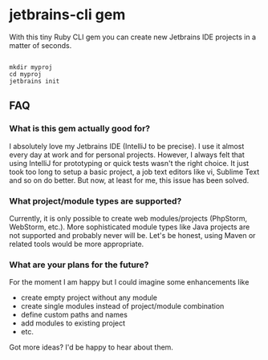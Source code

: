 # jetbrains-cli gem
With this tiny Ruby CLI gem you can create new Jetbrains IDE projects in a matter of seconds.
<pre><code>
mkdir myproj
cd myproj
jetbrains init
</code></pre>

## FAQ

### What is this gem actually good for?
I absolutely love my Jetbrains IDE (IntelliJ to be precise). I use it almost every day at work and for personal projects. However, I always felt that using IntelliJ for prototyping or quick tests wasn't the right choice. It just took too long to setup a basic project, a job text editors like vi, Sublime Text and so on do better. But now, at least for me, this issue has been solved.

### What project/module types are supported?
Currently, it is only possible to create web modules/projects (PhpStorm, WebStorm, etc.). More sophisticated module types like Java projects are not supported and probably never will be. Let's be honest, using Maven or related tools would be more appropriate.

### What are your plans for the future?
For the moment I am happy but I could imagine some enhancements like
* create empty project without any module
* create single modules instead of project/module combination
* define custom paths and names
* add modules to existing project
* etc.

Got more ideas? I'd be happy to hear about them.